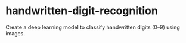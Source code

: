 # handwritten-digit-recognition
Create a deep learning model to classify handwritten digits (0–9) using images.
